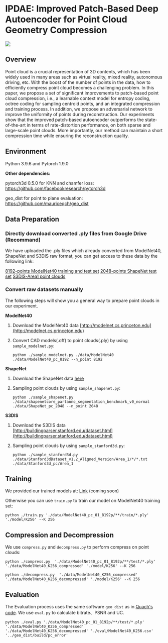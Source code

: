 # IPDAE: Improved Patch-Based Deep Autoencoder for Point Cloud Geometry Compression

![](./figure/Teaser.png)

## Overview

Point cloud is a crucial representation of 3D contents, which has been widely used in many areas such as virtual reality, mixed reality, autonomous driving, etc. With the boost of the number of points in the data, how to efficiently compress point cloud becomes a challenging problem. In this paper, we propose a set of significant improvements to patch-based point cloud compression, i.e., a learnable context model for entropy coding, octree coding for sampling centroid points, and an integrated compression and training process. In addition, we propose an adversarial network to improve the uniformity of points during reconstruction. Our experiments show that the improved patch-based autoencoder outperforms the state-of-the-art in terms of rate-distortion performance, on both sparse and large-scale point clouds. More importantly, our method can maintain a short compression time while ensuring the reconstruction quality.

## Environment

Python 3.9.6 and Pytorch 1.9.0

**Other dependencies:**

pytorch3d 0.5.0 for KNN and chamfer loss:	https://github.com/facebookresearch/pytorch3d

geo_dist for point to plane evaluation:	https://github.com/mauriceqch/geo_dist

## Data Preparation

### Directly download converted .ply files from Google Drive (Recommand)

We have uploaded the .ply files which already converted from ModelNet40, ShapeNet and S3DIS raw format, you can get access to these data by the following link:

[8192-points ModelNet40 training and test set](https://drive.google.com/file/d/1Isa8seckZ9oNzstlE7VZcd6wVVx8LdMF/view?usp=sharing)
[2048-points ShapeNet test set](https://drive.google.com/file/d/1OzaU01kolBpfRRD0zKESYh67Hh2s2dbD/view?usp=sharing)
[S3DIS-Area1 point clouds](https://drive.google.com/file/d/1etg29uMdV932CYmWijDD7OOupjXRKZJM/view?usp=sharing)



### Convert raw datasets manually

The following steps will show you a general way to prepare point clouds in our experiment.

**ModelNet40**

1. Download the ModelNet40 data [http://modelnet.cs.princeton.edu](http://modelnet.cs.princeton.edu)

2. Convert CAD models(.off) to point clouds(.ply) by using `sample_modelnet.py`:

   ```
   python ./sample_modelnet.py ./data/ModelNet40 ./data/ModelNet40_pc_8192 --n_point 8192
   ```

**ShapeNet**

1. Download the ShapeNet data [here](https://shapenet.cs.stanford.edu/media/shapenetcore_partanno_segmentation_benchmark_v0_normal.zip)

2. Sampling point clouds by using `sample_shapenet.py`:

   ```
   python ./sample_shapenet.py ./data/shapenetcore_partanno_segmentation_benchmark_v0_normal ./data/ShapeNet_pc_2048 --n_point 2048
   ```
**S3DIS**

1. Download the S3DIS data [http://buildingparser.stanford.edu/dataset.html](http://buildingparser.stanford.edu/dataset.html)

2. Sampling point clouds by using `sample_stanford3d.py`:

   ```
   python ./sample_stanford3d.py ./data/Stanford3dDataset_v1.2_Aligned_Version/Area_1/*/*.txt ./data/Stanford3d_pc/Area_1
   ```
## Training

We provided our trained models at: [Link]() (coming soon)

Otherwise you can use `train.py` to train our model on ModelNet40 training set:

```
python ./train.py './data/ModelNet40_pc_01_8192p/**/train/*.ply' './model/K256' --K 256
```


## Compression and Decompression

We use `compress.py` and `decompress.py` to perform compress on point clouds:

```
python ./compress.py  './data/ModelNet40_pc_01_8192p/**/test/*.ply' './data/ModelNet40_K256_compressed' './model/K256' --K 256
```

```
python ./decompress.py  './data/ModelNet40_K256_compressed' './data/ModelNet40_K256_decompressed' './model/K256' --K 256
```

## Evaluation

The Evaluation process uses the same software `geo_dist` as in [Quach's code](https://github.com/mauriceqch/pcc_geo_cnn). We use `eval.py` to calculate bitrate、PSNR and UC.

```
python ./eval.py './data/ModelNet40_pc_01_8192p/**/test/*.ply' './data/ModelNet40_K256_compressed' './data/ModelNet40_K256_decompressed' './eval/ModelNet40_K256.csv'  '../geo_dist/build/pc_error'
```
